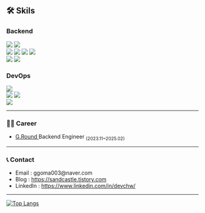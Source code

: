 <div align=left>
  
## 🛠 Skils

### Backend
<img src="https://img.shields.io/badge/Java-FF6600?&logo=buymeacoffee&logoColor=white"/>
<img src="https://img.shields.io/badge/Kotlin-7F52FF?&logo=kotlin&logoColor=white"/>

<br/>
<img src="https://img.shields.io/badge/Spring-339933?&logo=Spring&logoColor=white"/>
<img src="https://img.shields.io/badge/Spring%20Boot-339933?&logo=Spring%20Boot&logoColor=white"/>
<img src="https://img.shields.io/badge/Spring%20Security-339933?&logo=Spring%20Security&logoColor=white"/>
<img src="https://img.shields.io/badge/Spring%20Data%20JPA-339933?style=flat-square&logo=Hibernate&logoColor=white"/>

<br/>
<img src="https://img.shields.io/badge/MySQL-4479A1?&logo=MySQL&logoColor=white"/>
<img src="https://img.shields.io/badge/Redis-FF4438?&logo=Redis&logoColor=white"/>


### DevOps
<img src="https://img.shields.io/badge/Docker-2496ED?&logo=Docker&logoColor=white"/>

<br/>
<img src="https://img.shields.io/badge/Github Actions-181717?&logo=githubactions&logoColor=white"/>
<img src="https://img.shields.io/badge/Jenkins-D24939?&logo=jenkins&logoColor=white"/>

<br/>
<img src="https://img.shields.io/badge/AWS-FF9900?&logo=Amazon&logoColor=white"/>


---
### 🤾‍♂ Career
<ul>
  <li> <a href="https://gameround.co"> G.Round </a> Backend Engineer <sub>(2023.11~2025.02)</sub> </li>
</ul>

---

### 📞 Contact
<ul>
  <li>Email : ggoma003@naver.com</li>
  <li>Blog : <a href="https://sandcastle.tistory.com">https://sandcastle.tistory.com</a></li>
  <li>LinkedIn : <a href="https://www.linkedin.com/in/devchw/">https://www.linkedin.com/in/devchw/</a></li>
</ul>

---

[![Top Langs](https://github-readme-stats.vercel.app/api/top-langs/?username=DevCHW&hide=html,Vim%20Snippet&exclude_repo=DevCHW.github.io,Gukmo,Dream&theme=grate-gatsby)](https://github.com/DevCHW/github-readme-stats)
</div>
